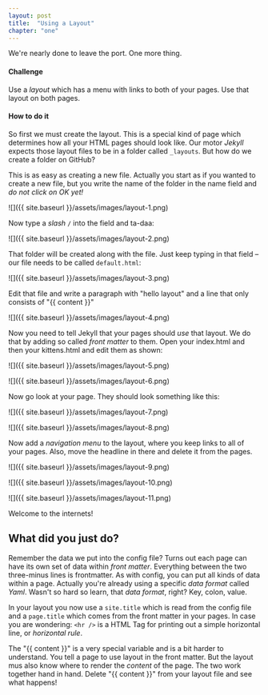 ```yaml
---
layout: post
title:  "Using a Layout"
chapter: "one"
---
```


We're nearly done to leave the port. One more thing.

#### Challenge
Use a <em>layout</em> which has a menu with links to both of your pages. Use that layout on both pages.

#### How to do it

So first we must create the layout. This is a special kind of page which determines how all your HTML pages should look like. Our motor *Jekyll* expects those layout files to be in a folder called `_layouts`. But how do we create a folder on GitHub?

This is as easy as creating a new file. Actually you start as if you wanted to create a new file, but you write the name of the folder in the name field and *do not click on OK yet!*

![]({{ site.baseurl }}/assets/images/layout-1.png)

Now type a *slash* `/` into the field and ta-daa:

![]({{ site.baseurl }}/assets/images/layout-2.png)

That folder will be created along with the file. Just keep typing in that field – our file needs to be called `default.html`:

![]({{ site.baseurl }}/assets/images/layout-3.png)

Edit that file and write a paragraph with "hello layout" and a line that only consists of "{&#8203;{ content }}"

![]({{ site.baseurl }}/assets/images/layout-4.png)

Now you need to tell Jekyll that your pages should *use* that layout. We do that by adding so called *front matter* to them. Open your index.html and then your kittens.html and edit them as shown:

![]({{ site.baseurl }}/assets/images/layout-5.png)

![]({{ site.baseurl }}/assets/images/layout-6.png)

Now go look at your page. They should look something like this:

![]({{ site.baseurl }}/assets/images/layout-7.png)

![]({{ site.baseurl }}/assets/images/layout-8.png)

Now add a *navigation menu* to the layout, where you keep links to all of your pages. Also, move the headline in there and delete it from the pages.

![]({{ site.baseurl }}/assets/images/layout-9.png)

![]({{ site.baseurl }}/assets/images/layout-10.png)

![]({{ site.baseurl }}/assets/images/layout-11.png)

Welcome to the internets!

## What did you just do?

Remember the data we put into the config file? Turns out each page can have its own set of data within *front matter*. Everything between the two three-minus lines is frontmatter. As with config, you can put all kinds of data within a page. Actually you're already using a specific *data format* called *Yaml*. Wasn't so hard so learn, that *data format*, right? Key, colon, value.

In your layout you now use a `site.title` which is read from the config file and a `page.title` which comes from the front matter in your pages. In case you are wondering: `<hr />` is a HTML Tag for printing out a simple horizontal line, or *horizontal rule*. 

The "{&#8203;{ content }}" is a very special variable and is a bit harder to understand. You tell a page to use layout in the front matter. But the layout mus also know where to render the *content* of the page. The two work together hand in hand. Delete "{&#8203;{ content }}" from your layout file and see what happens!

